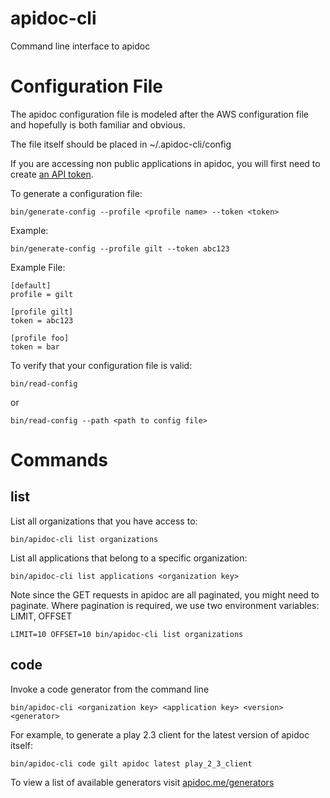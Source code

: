 # apidoc-cli
Command line interface to apidoc

# Configuration File

The apidoc configuration file is modeled after the AWS configuration
file and hopefully is both familiar and obvious.

The file itself should be placed in ~/.apidoc-cli/config

If you are accessing non public applications in apidoc, you will first need to create [an API token](http://www.apidoc.me/tokens/).

To generate a configuration file:

    bin/generate-config --profile <profile name> --token <token>

Example:

    bin/generate-config --profile gilt --token abc123

Example File:

    [default]
    profile = gilt

    [profile gilt]
    token = abc123

    [profile foo]
    token = bar

To verify that your configuration file is valid:

    bin/read-config

or

    bin/read-config --path <path to config file>

# Commands

## list

List all organizations that you have access to:

    bin/apidoc-cli list organizations

List all applications that belong to a specific organization:

    bin/apidoc-cli list applications <organization key>
    
Note since the GET requests in apidoc are all paginated, you might need to paginate. Where pagination is required, we use two environment variables: LIMIT, OFFSET

    LIMIT=10 OFFSET=10 bin/apidoc-cli list organizations
    
## code

Invoke a code generator from the command line

    bin/apidoc-cli <organization key> <application key> <version> <generator>
    
For example, to generate a play 2.3 client for the latest version of apidoc itself:

    bin/apidoc-cli code gilt apidoc latest play_2_3_client
    
To view a list of available generators visit [apidoc.me/generators](http://www.apidoc.me/generators)


    
